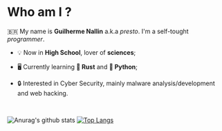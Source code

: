 # Who am I ?

🇧🇷 My name is **Guilherme Nallin** a.k.a _presto_. I'm a self-tought _programmer_.

- 💡 Now in **High School**, lover of **sciences**;

- 🖥️ Currently learning **🦀 Rust** and **🐍 Python**;

- 🔒 Interested in Cyber Security, mainly malware analysis/development and web hacking.

<br>

![Anurag's github stats](https://github-readme-stats.vercel.app/api?username=nallinguilherme&show_icons=true&theme=nord)
[![Top Langs](https://github-readme-stats.vercel.app/api/top-langs/?username=nallinguilherme&layout=compact&theme=nord)](https://github.com/anuraghazra/github-readme-stats)

